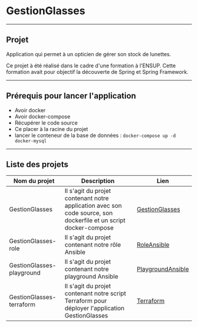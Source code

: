 # GestionGlasses
---
## Projet

Application qui permet à un opticien de gérer son stock de lunettes.

Ce projet à été réalisé dans le cadre d'une formation à l'ENSUP. Cette formation avait pour objectif la découverte de Spring et Spring Framework.

---
## Prérequis pour lancer l'application
* Avoir docker
* Avoir docker-compose
* Récupérer le code source
* Ce placer à la racine du projet
* lancer le conteneur de la base de données : 
```docker-compose up -d docker-mysql```

---
## Liste des projets

Nom du projet | Description | Lien
---|---|----
GestionGlasses | Il s'agit du projet contenant notre application avec son code source, son dockerfile et un script docker-compose | [GestionGlasses](https://github.com/brikema/GestionGlasses)
GestionGlasses-role | Il s'agit du projet contenant notre rôle Ansible | [RoleAnsible](https://github.com/asemin08/GestionGlasses-role)
GestionGlasses-playground | Il s'agit du projet contenant notre playground Ansible | [PlaygroundAnsible](https://github.com/asemin08/GestionGlasses-playground)
GestionGlasses-terraform | Il s'agit du projet contenant notre script Terraform pour déployer l'application GestionGlasses | [Terraform](https://github.com/asemin08/GestionGlasses-terraform)
